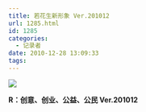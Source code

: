 ```yaml
---
title: 若花生新形象 Ver.201012
url: 1285.html
id: 1285
categories:
  - 记录者
date: 2010-12-28 13:09:33
tags:
---
```


![](http://photo.guolaijie.com/rooufer/attachments/month_1012/92010122813735.jpg)  

**R：创意、创业、公益、公民 Ver.201012**